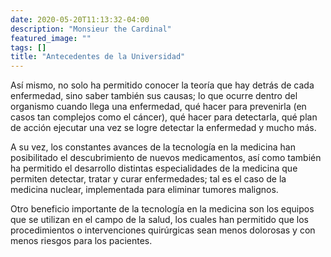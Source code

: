 ```yaml
---
date: 2020-05-20T11:13:32-04:00
description: "Monsieur the Cardinal"
featured_image: ""
tags: []
title: "Antecedentes de la Universidad"
---
```




Así mismo, no solo ha permitido conocer la teoría que hay detrás de cada enfermedad, 
sino saber también sus causas; lo que ocurre dentro del organismo cuando llega una enfermedad,
qué hacer para prevenirla (en casos tan complejos como el cáncer), qué hacer para detectarla, 
qué plan de acción ejecutar una vez se logre detectar la enfermedad y mucho más.


A su vez, los constantes avances de la tecnología en la medicina han posibilitado el
descubrimiento de nuevos medicamentos, así como también ha permitido el desarrollo 
distintas especialidades de la medicina que permiten detectar, tratar y curar 
enfermedades; tal es el caso de la medicina nuclear, implementada para eliminar 
tumores malignos.


Otro beneficio importante de la tecnología en la medicina son los equipos que se utilizan 
en el campo de la salud, los cuales han permitido que los procedimientos o intervenciones
quirúrgicas sean menos dolorosas y con menos riesgos para los pacientes.